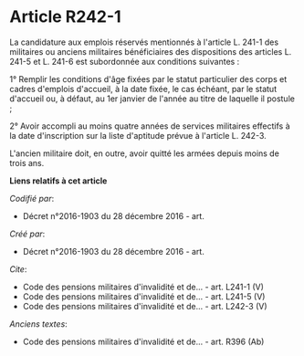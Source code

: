 # Article R242-1

La candidature aux emplois réservés mentionnés à l'article L. 241-1 des militaires ou anciens militaires bénéficiaires des
dispositions des articles L. 241-5 et L. 241-6 est subordonnée aux conditions suivantes :

1° Remplir les conditions d'âge fixées par le statut particulier des corps et cadres d'emplois d'accueil, à la date fixée, le
cas échéant, par le statut d'accueil ou, à défaut, au 1er janvier de l'année au titre de laquelle il postule ;

2° Avoir accompli au moins quatre années de services militaires effectifs à la date d'inscription sur la liste d'aptitude
prévue à l'article L. 242-3.

L'ancien militaire doit, en outre, avoir quitté les armées depuis moins de trois ans.

**Liens relatifs à cet article**

_Codifié par_:

  - Décret n°2016-1903 du 28 décembre 2016 - art.

_Créé par_:

  - Décret n°2016-1903 du 28 décembre 2016 - art.

_Cite_:

  - Code des pensions militaires d'invalidité et de... - art. L241-1 (V)
  - Code des pensions militaires d'invalidité et de... - art. L241-5 (V)
  - Code des pensions militaires d'invalidité et de... - art. L242-3 (V)

_Anciens textes_:

  - Code des pensions militaires d'invalidité et de... - art. R396 (Ab)
